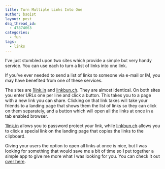 ```yaml
---
title: Turn Multiple Links Into One
author: bsoist
layout: post
dsq_thread_id:
  - 47874063
categories:
  - fun
tags:
  - links
---
```

I&#8217;ve just stumbled upon two sites which provide a simple but very handy service. You can use each to turn a list of links into one link.

If you&#8217;ve ever needed to send a list of links to someone via e-mail or IM, you may have benefited from one of these services.

The sites are [1link.in][1] and [linkbun.ch][2]. They are almost identical. On both sites you enter URLs one per line and click a button. This takes you to a page with a new link you can share. Clicking on that link takes will take your friends to a landing page that shows them the list of links so they can click on them separately, and a button which will open all the links at once in a tab enabled browser.

[1link.in][1] allows you to password protect your link, while [linkbun.ch][2] allows you to click a special link on the landing page that copies the links to the clipboard.

Giving your users the option to open all links at once is nice, but I was looking for something that would save me a bit of time so I put together a simple app to give me more what I was looking for you. You can check it out [over here][3].

 [1]: http://1link.in
 [2]: http://linkbun.ch
 [3]: http://whsjr.soistmann.com/work/2009/03/17/turning-a-list-of-links-into-one-link/
